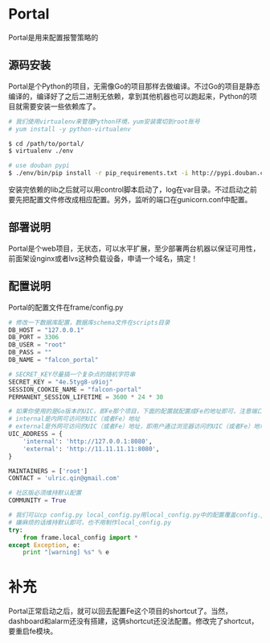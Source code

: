 # Portal

Portal是用来配置报警策略的

## 源码安装

Portal是个Python的项目，无需像Go的项目那样去做编译。不过Go的项目是静态编译的，编译好了之后二进制无依赖，拿到其他机器也可以跑起来，Python的项目就需要安装一些依赖库了。

```bash
# 我们使用virtualenv来管理Python环境，yum安装需切到root账号
# yum install -y python-virtualenv

$ cd /path/to/portal/
$ virtualenv ./env

# use douban pypi
$ ./env/bin/pip install -r pip_requirements.txt -i http://pypi.douban.com/simple
```

安装完依赖的lib之后就可以用control脚本启动了，log在var目录。不过启动之前要先把配置文件修改成相应配置。另外，监听的端口在gunicorn.conf中配置。


## 部署说明

Portal是个web项目，无状态，可以水平扩展，至少部署两台机器以保证可用性，前面架设nginx或者lvs这种负载设备，申请一个域名，搞定！

## 配置说明

Portal的配置文件在frame/config.py

```python
# 修改一下数据库配置，数据库schema文件在scripts目录
DB_HOST = "127.0.0.1"
DB_PORT = 3306
DB_USER = "root"
DB_PASS = ""
DB_NAME = "falcon_portal"

# SECRET_KEY尽量搞一个复杂点的随机字符串
SECRET_KEY = "4e.5tyg8-u9ioj"
SESSION_COOKIE_NAME = "falcon-portal"
PERMANENT_SESSION_LIFETIME = 3600 * 24 * 30

# 如果你使用的是Go版本的UIC，即Fe那个项目，下面的配置就配置成Fe的地址即可，注意端口，Fe的默认端口是1234
# internal是内网可访问的UIC（或者Fe）地址
# external是外网可访问的UIC（或者Fe）地址，即用户通过浏览器访问的UIC（或者Fe）地址
UIC_ADDRESS = {
    'internal': 'http://127.0.0.1:8080',
    'external': 'http://11.11.11.11:8080',
}

MAINTAINERS = ['root']
CONTACT = 'ulric.qin@gmail.com'

# 社区版必须维持默认配置
COMMUNITY = True

# 我们可以cp config.py local_config.py用local_config.py中的配置覆盖config.py中的配置
# 嫌麻烦的话维持默认即可，也不用制作local_config.py
try:
    from frame.local_config import *
except Exception, e:
    print "[warning] %s" % e
```

# 补充

Portal正常启动之后，就可以回去配置Fe这个项目的shortcut了。当然，dashboard和alarm还没有搭建，这俩shortcut还没法配置。修改完了shortcut，要重启fe模块。
